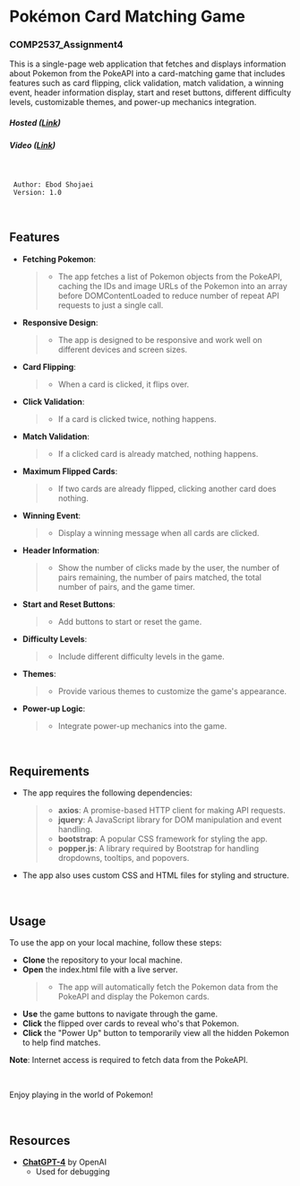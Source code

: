 # Pokémon Card Matching Game
### COMP2537_Assignment4

This is a single-page web application that fetches and displays information about Pokemon from the PokeAPI into a card-matching game that includes features such as card flipping, click validation, match validation, a winning event, header information display, start and reset buttons, different difficulty levels, customizable themes, and power-up mechanics integration.
<br>
##### Hosted (**[Link](https://pokebodgame.netlify.app)**)
##### Video (**[Link](https://www.youtube.com/watch?v=6cJT8tTSC0Y)**)

<br>

	 Author: Ebod Shojaei
	 Version: 1.0

<br>
    
## Features
- **Fetching Pokemon**: 
    > - The app fetches a list of Pokemon objects from the PokeAPI, caching the IDs and image URLs of the Pokemon into an array before DOMContentLoaded to reduce number of repeat API requests to just a single call.
- **Responsive Design**: 
    > - The app is designed to be responsive and work well on different devices and screen sizes.
- **Card Flipping**: 
    > - When a card is clicked, it flips over.
- **Click Validation**:
    > - If a card is clicked twice, nothing happens.
- **Match Validation**:
    > - If a clicked card is already matched, nothing happens.
- **Maximum Flipped Cards**:
    > - If two cards are already flipped, clicking another card does nothing.
- **Winning Event**:
    > - Display a winning message when all cards are clicked.
- **Header Information**:
    > - Show the number of clicks made by the user, the number of pairs remaining, the number of pairs matched, the total number of pairs, and the game timer.
- **Start and Reset Buttons**:
    > - Add buttons to start or reset the game.
- **Difficulty Levels**:
    > - Include different difficulty levels in the game.
- **Themes**:
    > - Provide various themes to customize the game's appearance.
- **Power-up Logic**:
    > - Integrate power-up mechanics into the game.

<br>

## Requirements
- The app requires the following dependencies:
    > - **axios**: A promise-based HTTP client for making API requests.
    > - **jquery**: A JavaScript library for DOM manipulation and event handling.
    > - **bootstrap**: A popular CSS framework for styling the app.
    > - **popper.js**: A library required by Bootstrap for handling dropdowns, tooltips, and popovers.

- The app also uses custom CSS and HTML files for styling and structure.

<br>

## Usage
To use the app on your local machine, follow these steps:
- **Clone** the repository to your local machine.
- **Open** the index.html file with a live server.
	> - The app will automatically fetch the Pokemon data from the PokeAPI and display the Pokemon cards.
- **Use** the game buttons to navigate through the game.
- **Click** the flipped over cards to reveal who's that Pokemon.
- **Click** the "Power Up" button to temporarily view all the hidden Pokemon to help find matches.

**Note**: Internet access is required to fetch data from the PokeAPI.

<br>

Enjoy playing in the world of Pokemon!

<br>

## Resources
- **[ChatGPT-4](https://chat.openai.com/)** by OpenAI
	- Used for debugging

<br>
